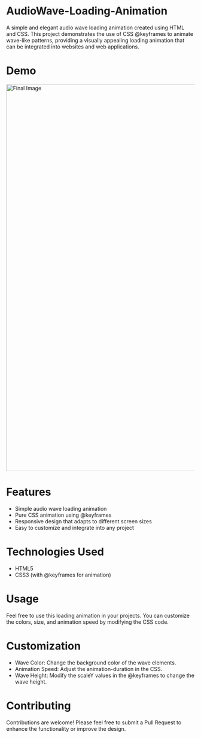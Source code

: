 # AudioWave-Loading-Animation

A simple and elegant audio wave loading animation created using HTML and CSS. This project demonstrates the use of CSS @keyframes to animate wave-like patterns, providing a visually appealing loading animation that can be integrated into websites and web applications.

# Demo

<img width="1035" alt="Final Image" src="https://github.com/user-attachments/assets/81b5a540-616d-456d-8e70-624fe671e451">

# Features

* Simple audio wave loading animation
* Pure CSS animation using @keyframes
* Responsive design that adapts to different screen sizes
* Easy to customize and integrate into any project

# Technologies Used

* HTML5
* CSS3 (with @keyframes for animation)

# Usage

Feel free to use this loading animation in your projects. You can customize the colors, size, and animation speed by modifying the CSS code.

# Customization

* Wave Color: Change the background color of the wave elements.
* Animation Speed: Adjust the animation-duration in the CSS.
* Wave Height: Modify the scaleY values in the @keyframes to change the wave height.

# Contributing

Contributions are welcome! Please feel free to submit a Pull Request to enhance the functionality or improve the design.
